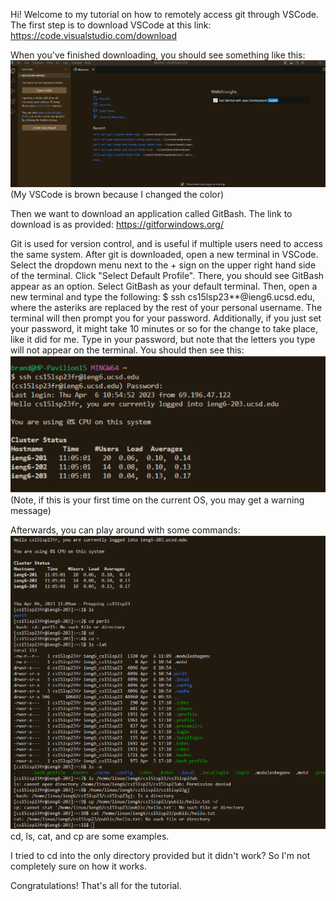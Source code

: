 Hi! Welcome to my tutorial on how to remotely access git through VSCode. The first step is to download VSCode at this link:
https://code.visualstudio.com/download

When you've finished downloading, you should see something like this:
![Image](Screenshot%202023-04-06%20113936.png)
(My VSCode is brown because I changed the color)

Then we want to download an application called GitBash. The link to download is as provided:
https://gitforwindows.org/

Git is used for version control, and is useful if multiple users need to access the same system.
After git is downloaded, open a new terminal in VSCode. Select the dropdown menu next to the + sign on the upper right hand side of the terminal. 
Click "Select Default Profile". There, you should see GitBash appear as an option. Select GitBash as your default terminal. Then, open a new terminal and 
type the following:
$ ssh cs15lsp23**@ieng6.ucsd.edu, 
where the asteriks are replaced by the rest of your personal username. The terminal will then prompt you for your password. 
Additionally, if you just set your password, it might take 10 minutes or so for the change to take place, like it did for me.
Type in your password, but note that the letters you type will not appear on the terminal. You should then see this:
![Image](Screenshot%202023-04-06%20114027.png)
(Note, if this is your first time on the current OS, you may get a warning message)

Afterwards, you can play around with some commands:
![Image](Screenshot%202023-04-06%20114000.png)
cd, ls, cat, and cp are some examples.

I tried to cd into the only directory provided but it didn't work? So I'm not completely sure on how it works. 

Congratulations! That's all for the tutorial.


